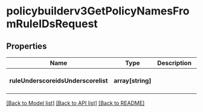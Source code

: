 # policybuilderv3GetPolicyNamesFromRuleIDsRequest

## Properties
Name | Type | Description | Notes
------------ | ------------- | ------------- | -------------
**ruleUnderscoreidsUnderscorelist** | **array[string]** |  | [optional] [default to null]

[[Back to Model list]](../README.md#documentation-for-models) [[Back to API list]](../README.md#documentation-for-api-endpoints) [[Back to README]](../README.md)


